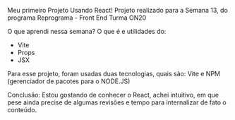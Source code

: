 Meu primeiro Projeto Usando React!
Projeto realizado para a Semana 13, do programa Reprograma - Front End
Turma ON20

O que aprendi nessa semana?
O que é e utilidades do:
- Vite
- Props
- JSX

Para esse projeto, foram usadas duas tecnologias, quais são: Vite e NPM (gerenciador de pacotes para o NODE.JS)

Conclusão:
Estou gostando de conhecer o React, achei intuitivo, em que pese ainda precise de algumas revisões e tempo para internalizar de fato o conteúdo.